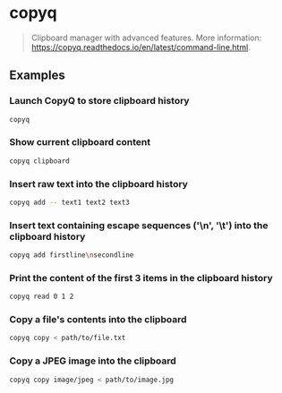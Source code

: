 # copyq

> Clipboard manager with advanced features. More information: <https://copyq.readthedocs.io/en/latest/command-line.html>.

## Examples

### Launch CopyQ to store clipboard history

```bash
copyq
```

### Show current clipboard content

```bash
copyq clipboard
```

### Insert raw text into the clipboard history

```bash
copyq add -- text1 text2 text3
```

### Insert text containing escape sequences ('\n', '\t') into the clipboard history

```bash
copyq add firstline\nsecondline
```

### Print the content of the first 3 items in the clipboard history

```bash
copyq read 0 1 2
```

### Copy a file's contents into the clipboard

```bash
copyq copy < path/to/file.txt
```

### Copy a JPEG image into the clipboard

```bash
copyq copy image/jpeg < path/to/image.jpg
```
